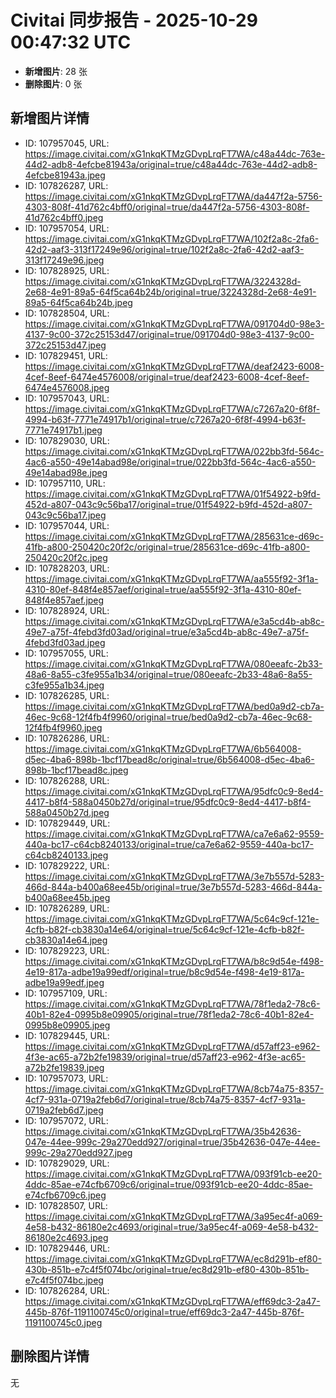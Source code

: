 # Civitai 同步报告 - 2025-10-29 00:47:32 UTC

- **新增图片**: 28 张
- **删除图片**: 0 张

## 新增图片详情
- ID: 107957045, URL: https://image.civitai.com/xG1nkqKTMzGDvpLrqFT7WA/c48a44dc-763e-44d2-adb8-4efcbe81943a/original=true/c48a44dc-763e-44d2-adb8-4efcbe81943a.jpeg
- ID: 107826287, URL: https://image.civitai.com/xG1nkqKTMzGDvpLrqFT7WA/da447f2a-5756-4303-808f-41d762c4bff0/original=true/da447f2a-5756-4303-808f-41d762c4bff0.jpeg
- ID: 107957054, URL: https://image.civitai.com/xG1nkqKTMzGDvpLrqFT7WA/102f2a8c-2fa6-42d2-aaf3-313f17249e96/original=true/102f2a8c-2fa6-42d2-aaf3-313f17249e96.jpeg
- ID: 107828925, URL: https://image.civitai.com/xG1nkqKTMzGDvpLrqFT7WA/3224328d-2e68-4e91-89a5-64f5ca64b24b/original=true/3224328d-2e68-4e91-89a5-64f5ca64b24b.jpeg
- ID: 107828504, URL: https://image.civitai.com/xG1nkqKTMzGDvpLrqFT7WA/091704d0-98e3-4137-9c00-372c25153d47/original=true/091704d0-98e3-4137-9c00-372c25153d47.jpeg
- ID: 107829451, URL: https://image.civitai.com/xG1nkqKTMzGDvpLrqFT7WA/deaf2423-6008-4cef-8eef-6474e4576008/original=true/deaf2423-6008-4cef-8eef-6474e4576008.jpeg
- ID: 107957043, URL: https://image.civitai.com/xG1nkqKTMzGDvpLrqFT7WA/c7267a20-6f8f-4994-b63f-7771e74917b1/original=true/c7267a20-6f8f-4994-b63f-7771e74917b1.jpeg
- ID: 107829030, URL: https://image.civitai.com/xG1nkqKTMzGDvpLrqFT7WA/022bb3fd-564c-4ac6-a550-49e14abad98e/original=true/022bb3fd-564c-4ac6-a550-49e14abad98e.jpeg
- ID: 107957110, URL: https://image.civitai.com/xG1nkqKTMzGDvpLrqFT7WA/01f54922-b9fd-452d-a807-043c9c56ba17/original=true/01f54922-b9fd-452d-a807-043c9c56ba17.jpeg
- ID: 107957044, URL: https://image.civitai.com/xG1nkqKTMzGDvpLrqFT7WA/285631ce-d69c-41fb-a800-250420c20f2c/original=true/285631ce-d69c-41fb-a800-250420c20f2c.jpeg
- ID: 107828203, URL: https://image.civitai.com/xG1nkqKTMzGDvpLrqFT7WA/aa555f92-3f1a-4310-80ef-848f4e857aef/original=true/aa555f92-3f1a-4310-80ef-848f4e857aef.jpeg
- ID: 107828924, URL: https://image.civitai.com/xG1nkqKTMzGDvpLrqFT7WA/e3a5cd4b-ab8c-49e7-a75f-4febd3fd03ad/original=true/e3a5cd4b-ab8c-49e7-a75f-4febd3fd03ad.jpeg
- ID: 107957055, URL: https://image.civitai.com/xG1nkqKTMzGDvpLrqFT7WA/080eeafc-2b33-48a6-8a55-c3fe955a1b34/original=true/080eeafc-2b33-48a6-8a55-c3fe955a1b34.jpeg
- ID: 107826285, URL: https://image.civitai.com/xG1nkqKTMzGDvpLrqFT7WA/bed0a9d2-cb7a-46ec-9c68-12f4fb4f9960/original=true/bed0a9d2-cb7a-46ec-9c68-12f4fb4f9960.jpeg
- ID: 107826286, URL: https://image.civitai.com/xG1nkqKTMzGDvpLrqFT7WA/6b564008-d5ec-4ba6-898b-1bcf17bead8c/original=true/6b564008-d5ec-4ba6-898b-1bcf17bead8c.jpeg
- ID: 107826288, URL: https://image.civitai.com/xG1nkqKTMzGDvpLrqFT7WA/95dfc0c9-8ed4-4417-b8f4-588a0450b27d/original=true/95dfc0c9-8ed4-4417-b8f4-588a0450b27d.jpeg
- ID: 107829449, URL: https://image.civitai.com/xG1nkqKTMzGDvpLrqFT7WA/ca7e6a62-9559-440a-bc17-c64cb8240133/original=true/ca7e6a62-9559-440a-bc17-c64cb8240133.jpeg
- ID: 107829222, URL: https://image.civitai.com/xG1nkqKTMzGDvpLrqFT7WA/3e7b557d-5283-466d-844a-b400a68ee45b/original=true/3e7b557d-5283-466d-844a-b400a68ee45b.jpeg
- ID: 107826289, URL: https://image.civitai.com/xG1nkqKTMzGDvpLrqFT7WA/5c64c9cf-121e-4cfb-b82f-cb3830a14e64/original=true/5c64c9cf-121e-4cfb-b82f-cb3830a14e64.jpeg
- ID: 107829223, URL: https://image.civitai.com/xG1nkqKTMzGDvpLrqFT7WA/b8c9d54e-f498-4e19-817a-adbe19a99edf/original=true/b8c9d54e-f498-4e19-817a-adbe19a99edf.jpeg
- ID: 107957109, URL: https://image.civitai.com/xG1nkqKTMzGDvpLrqFT7WA/78f1eda2-78c6-40b1-82e4-0995b8e09905/original=true/78f1eda2-78c6-40b1-82e4-0995b8e09905.jpeg
- ID: 107829445, URL: https://image.civitai.com/xG1nkqKTMzGDvpLrqFT7WA/d57aff23-e962-4f3e-ac65-a72b2fe19839/original=true/d57aff23-e962-4f3e-ac65-a72b2fe19839.jpeg
- ID: 107957073, URL: https://image.civitai.com/xG1nkqKTMzGDvpLrqFT7WA/8cb74a75-8357-4cf7-931a-0719a2feb6d7/original=true/8cb74a75-8357-4cf7-931a-0719a2feb6d7.jpeg
- ID: 107957072, URL: https://image.civitai.com/xG1nkqKTMzGDvpLrqFT7WA/35b42636-047e-44ee-999c-29a270edd927/original=true/35b42636-047e-44ee-999c-29a270edd927.jpeg
- ID: 107829029, URL: https://image.civitai.com/xG1nkqKTMzGDvpLrqFT7WA/093f91cb-ee20-4ddc-85ae-e74cfb6709c6/original=true/093f91cb-ee20-4ddc-85ae-e74cfb6709c6.jpeg
- ID: 107828507, URL: https://image.civitai.com/xG1nkqKTMzGDvpLrqFT7WA/3a95ec4f-a069-4e58-b432-86180e2c4693/original=true/3a95ec4f-a069-4e58-b432-86180e2c4693.jpeg
- ID: 107829446, URL: https://image.civitai.com/xG1nkqKTMzGDvpLrqFT7WA/ec8d291b-ef80-430b-851b-e7c4f5f074bc/original=true/ec8d291b-ef80-430b-851b-e7c4f5f074bc.jpeg
- ID: 107826284, URL: https://image.civitai.com/xG1nkqKTMzGDvpLrqFT7WA/eff69dc3-2a47-445b-876f-1191100745c0/original=true/eff69dc3-2a47-445b-876f-1191100745c0.jpeg

## 删除图片详情
无
